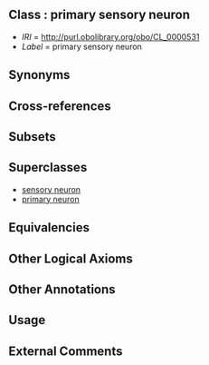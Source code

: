 
## Class : primary sensory neuron

 * *IRI* = http://purl.obolibrary.org/obo/CL_0000531
 * *Label* = primary sensory neuron

## Synonyms


## Cross-references


## Subsets


## Superclasses

 * [sensory neuron](../../CL/01/CL_0000101.md)
 * [primary neuron](../../CL/30/CL_0000530.md)

## Equivalencies


## Other Logical Axioms


## Other Annotations


## Usage


## External Comments

